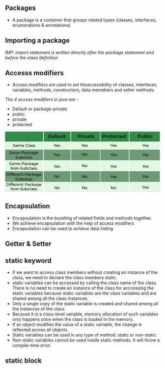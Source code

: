 ## Packages
- A package is a container that groups related types (classes, interfaces, enumerations & annotations)

## Importing a package
_IMP: import statement is written directly after the package statement and before the class definition_

## Accesss modifiers
- Access modifiers are used to set theaccessibility of classes, interfaces, variables, methods, constructors, data memebers and setter methods.

_The 4 access modifiers in java are -_
- Default or package-private
- public
- private
- protected

![access modifiers](./Access-Modifiers.png)

## Encapsulation
- Encapsulation is the bundling of related fields and methods together. 
- We achieve encapsulation with the help of access modifiers
- Encapsulation can be used to achieve data hiding

## Getter & Setter

## static keyword
- if we want to access class members without creating an instance of the class, we need to declare the class members static.
- static variables can be accessed by calling the class name of the class. There is no need to create an instance of the class for acccessing the static variables because static variables are the class variables and are shared among all the class instances. 
- Only a single copy of the static variable is created and shared among all the instances of the class.
- Because it is a class-level variable, memory allocation of such variables only happens once when the class is loaded in the memory.
- If an object modifies the value of a static variable, the change is reflected across all objects.
- Static variables can be used in any type of method: static or non-static.
- Non-static variables cannot be used inside static methods. It will throw a compile-time error.

## static block